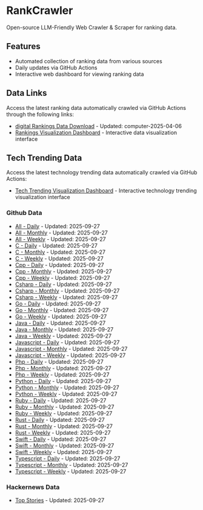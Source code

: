 # RankCrawler

Open-source LLM-Friendly Web Crawler & Scraper for ranking data.

## Features

* Automated collection of ranking data from various sources
* Daily updates via GitHub Actions
* Interactive web dashboard for viewing ranking data


## Data Links

Access the latest ranking data automatically crawled via GitHub Actions through the following links:

* [digital Rankings Data Download](https://github.com/chenjy16/RankCrawler/blob/main/data/1688/digital_computer_2025-04-06.json) - Updated: computer-2025-04-06
* [Rankings Visualization Dashboard](https://chenjy16.github.io/RankCrawler/1688_rankings.html) - Interactive data visualization interface




## Tech Trending Data

Access the latest technology trending data automatically crawled via GitHub Actions:

* [Tech Trending Visualization Dashboard](https://chenjy16.github.io/RankCrawler/tech_trending.html) - Interactive technology trending visualization interface

### Github Data

* [All - Daily](https://github.com/chenjy16/RankCrawler/blob/main/data/github/github_all_daily_2025-09-27.json) - Updated: 2025-09-27
* [All - Monthly](https://github.com/chenjy16/RankCrawler/blob/main/data/github/github_all_monthly_2025-09-27.json) - Updated: 2025-09-27
* [All - Weekly](https://github.com/chenjy16/RankCrawler/blob/main/data/github/github_all_weekly_2025-09-27.json) - Updated: 2025-09-27
* [C - Daily](https://github.com/chenjy16/RankCrawler/blob/main/data/github/github_c_daily_2025-09-27.json) - Updated: 2025-09-27
* [C - Monthly](https://github.com/chenjy16/RankCrawler/blob/main/data/github/github_c_monthly_2025-09-27.json) - Updated: 2025-09-27
* [C - Weekly](https://github.com/chenjy16/RankCrawler/blob/main/data/github/github_c_weekly_2025-09-27.json) - Updated: 2025-09-27
* [Cpp - Daily](https://github.com/chenjy16/RankCrawler/blob/main/data/github/github_cpp_daily_2025-09-27.json) - Updated: 2025-09-27
* [Cpp - Monthly](https://github.com/chenjy16/RankCrawler/blob/main/data/github/github_cpp_monthly_2025-09-27.json) - Updated: 2025-09-27
* [Cpp - Weekly](https://github.com/chenjy16/RankCrawler/blob/main/data/github/github_cpp_weekly_2025-09-27.json) - Updated: 2025-09-27
* [Csharp - Daily](https://github.com/chenjy16/RankCrawler/blob/main/data/github/github_csharp_daily_2025-09-27.json) - Updated: 2025-09-27
* [Csharp - Monthly](https://github.com/chenjy16/RankCrawler/blob/main/data/github/github_csharp_monthly_2025-09-27.json) - Updated: 2025-09-27
* [Csharp - Weekly](https://github.com/chenjy16/RankCrawler/blob/main/data/github/github_csharp_weekly_2025-09-27.json) - Updated: 2025-09-27
* [Go - Daily](https://github.com/chenjy16/RankCrawler/blob/main/data/github/github_go_daily_2025-09-27.json) - Updated: 2025-09-27
* [Go - Monthly](https://github.com/chenjy16/RankCrawler/blob/main/data/github/github_go_monthly_2025-09-27.json) - Updated: 2025-09-27
* [Go - Weekly](https://github.com/chenjy16/RankCrawler/blob/main/data/github/github_go_weekly_2025-09-27.json) - Updated: 2025-09-27
* [Java - Daily](https://github.com/chenjy16/RankCrawler/blob/main/data/github/github_java_daily_2025-09-27.json) - Updated: 2025-09-27
* [Java - Monthly](https://github.com/chenjy16/RankCrawler/blob/main/data/github/github_java_monthly_2025-09-27.json) - Updated: 2025-09-27
* [Java - Weekly](https://github.com/chenjy16/RankCrawler/blob/main/data/github/github_java_weekly_2025-09-27.json) - Updated: 2025-09-27
* [Javascript - Daily](https://github.com/chenjy16/RankCrawler/blob/main/data/github/github_javascript_daily_2025-09-27.json) - Updated: 2025-09-27
* [Javascript - Monthly](https://github.com/chenjy16/RankCrawler/blob/main/data/github/github_javascript_monthly_2025-09-27.json) - Updated: 2025-09-27
* [Javascript - Weekly](https://github.com/chenjy16/RankCrawler/blob/main/data/github/github_javascript_weekly_2025-09-27.json) - Updated: 2025-09-27
* [Php - Daily](https://github.com/chenjy16/RankCrawler/blob/main/data/github/github_php_daily_2025-09-27.json) - Updated: 2025-09-27
* [Php - Monthly](https://github.com/chenjy16/RankCrawler/blob/main/data/github/github_php_monthly_2025-09-27.json) - Updated: 2025-09-27
* [Php - Weekly](https://github.com/chenjy16/RankCrawler/blob/main/data/github/github_php_weekly_2025-09-27.json) - Updated: 2025-09-27
* [Python - Daily](https://github.com/chenjy16/RankCrawler/blob/main/data/github/github_python_daily_2025-09-27.json) - Updated: 2025-09-27
* [Python - Monthly](https://github.com/chenjy16/RankCrawler/blob/main/data/github/github_python_monthly_2025-09-27.json) - Updated: 2025-09-27
* [Python - Weekly](https://github.com/chenjy16/RankCrawler/blob/main/data/github/github_python_weekly_2025-09-27.json) - Updated: 2025-09-27
* [Ruby - Daily](https://github.com/chenjy16/RankCrawler/blob/main/data/github/github_ruby_daily_2025-09-27.json) - Updated: 2025-09-27
* [Ruby - Monthly](https://github.com/chenjy16/RankCrawler/blob/main/data/github/github_ruby_monthly_2025-09-27.json) - Updated: 2025-09-27
* [Ruby - Weekly](https://github.com/chenjy16/RankCrawler/blob/main/data/github/github_ruby_weekly_2025-09-27.json) - Updated: 2025-09-27
* [Rust - Daily](https://github.com/chenjy16/RankCrawler/blob/main/data/github/github_rust_daily_2025-09-27.json) - Updated: 2025-09-27
* [Rust - Monthly](https://github.com/chenjy16/RankCrawler/blob/main/data/github/github_rust_monthly_2025-09-27.json) - Updated: 2025-09-27
* [Rust - Weekly](https://github.com/chenjy16/RankCrawler/blob/main/data/github/github_rust_weekly_2025-09-27.json) - Updated: 2025-09-27
* [Swift - Daily](https://github.com/chenjy16/RankCrawler/blob/main/data/github/github_swift_daily_2025-09-27.json) - Updated: 2025-09-27
* [Swift - Monthly](https://github.com/chenjy16/RankCrawler/blob/main/data/github/github_swift_monthly_2025-09-27.json) - Updated: 2025-09-27
* [Swift - Weekly](https://github.com/chenjy16/RankCrawler/blob/main/data/github/github_swift_weekly_2025-09-27.json) - Updated: 2025-09-27
* [Typescript - Daily](https://github.com/chenjy16/RankCrawler/blob/main/data/github/github_typescript_daily_2025-09-27.json) - Updated: 2025-09-27
* [Typescript - Monthly](https://github.com/chenjy16/RankCrawler/blob/main/data/github/github_typescript_monthly_2025-09-27.json) - Updated: 2025-09-27
* [Typescript - Weekly](https://github.com/chenjy16/RankCrawler/blob/main/data/github/github_typescript_weekly_2025-09-27.json) - Updated: 2025-09-27

### Hackernews Data

* [Top Stories](https://github.com/chenjy16/RankCrawler/blob/main/data/hackernews/hackernews_top_2025-09-27.json) - Updated: 2025-09-27


